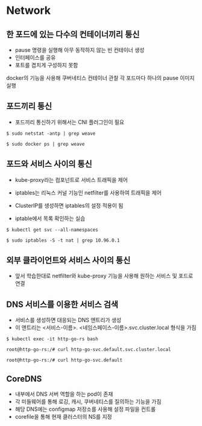 # Network

## 한 포드에 있는 다수의 컨테이너끼리 통신

-   pause 명령을 실행해 아무 동작하지 않는 빈 컨테이너 생성
-   인터페이스를 공유
-   포트를 겹치게 구성하지 못함

docker의 기능을 사용해 쿠버네티스 컨테이너 관찰
각 포드마다 하나의 pause 이미지 실행

## 포드끼리 통신

-   포드끼리 통신하기 위해서는 CNI 플러그인이 필요

```
$ sudo netstat -antp | grep weave
```

```
$ sudo docker ps | grep weave
```

## 포드와 서비스 사이의 통신

-   kube-proxy라는 컴포넌트로 서비스 트래픽을 제어
-   iptables는 리눅스 커널 기능인 netfilter를 사용하여 트래픽을 제어

-   ClusterIP를 생성하면 iptables의 설정 적용이 됨
-   iptable에서 목록 확인하는 실습

```
$ kubectl get svc --all-namespaces

$ sudo iptables -S -t nat | grep 10.96.0.1
```

## 외부 클라이언트와 서비스 사이의 통신

-   앞서 학습한대로 netfilter와 kube-proxy 기능을 사용해 원하는 서비스 및 포드로 연결

## DNS 서비스를 이용한 서비스 검색

-   서비스를 생성하면 대응되는 DNS 앤트리가 생성
-   이 앤트리는 <서비스-이름>. <네임스페이스-이름>.svc.cluster.local 형식을 가짐

```
$ kubectl exec -it http-go-rs bash

root@http-go-rs:/# curl http-go-svc.default.svc.cluster.local

root@http-go-rs:/# curl http-go-svc.default
```

## CoreDNS

-   내부에서 DNS 서버 역할을 하는 pod이 존재
-   각 미들웨어를 통해 로깅, 캐시, 쿠버네티스를 질의하는 기능을 가짐
-   해당 DNS에는 configmap 저장소를 사용해 설정 파일을 컨트롤
-   corefile을 통해 현재 클러스터의 NS를 지정
